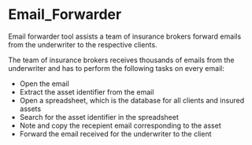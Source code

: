 # Email_Forwarder
Email forwarder tool assists a team of insurance brokers forward emails from the underwriter to the respective clients. 

The team of insurance brokers receives thousands of emails from the underwriter and has to perform the following tasks on every email:
* Open the email
* Extract the asset identifier from the email
* Open a spreadsheet, which is the database for all clients and insured assets
* Search for the asset identifier in the spreadsheet
* Note and copy the recepient email corresponding to the asset
* Forward the email received for the underwriter to the client